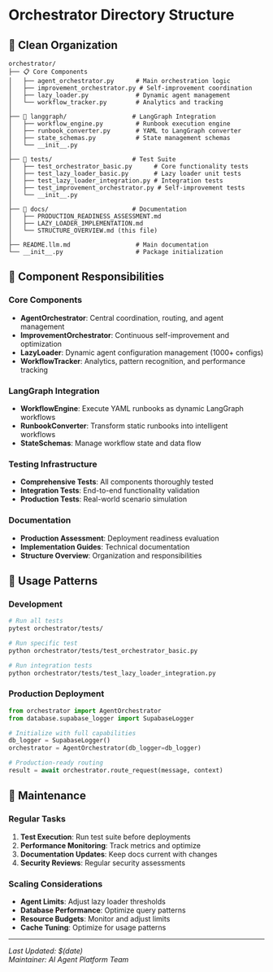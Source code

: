# Orchestrator Directory Structure

## 📁 **Clean Organization**

```
orchestrator/
├── 📋 Core Components
│   ├── agent_orchestrator.py      # Main orchestration logic
│   ├── improvement_orchestrator.py # Self-improvement coordination  
│   ├── lazy_loader.py             # Dynamic agent management
│   └── workflow_tracker.py        # Analytics and tracking
│
├── 📁 langgraph/                  # LangGraph Integration
│   ├── workflow_engine.py         # Runbook execution engine
│   ├── runbook_converter.py       # YAML to LangGraph converter
│   ├── state_schemas.py           # State management schemas
│   └── __init__.py
│
├── 📁 tests/                      # Test Suite
│   ├── test_orchestrator_basic.py      # Core functionality tests
│   ├── test_lazy_loader_basic.py       # Lazy loader unit tests
│   ├── test_lazy_loader_integration.py # Integration tests
│   ├── test_improvement_orchestrator.py # Self-improvement tests
│   └── __init__.py
│
├── 📁 docs/                       # Documentation
│   ├── PRODUCTION_READINESS_ASSESSMENT.md
│   ├── LAZY_LOADER_IMPLEMENTATION.md
│   └── STRUCTURE_OVERVIEW.md (this file)
│
├── README.llm.md                  # Main documentation
└── __init__.py                    # Package initialization
```

## 🎯 **Component Responsibilities**

### Core Components
- **AgentOrchestrator**: Central coordination, routing, and agent management
- **ImprovementOrchestrator**: Continuous self-improvement and optimization
- **LazyLoader**: Dynamic agent configuration management (1000+ configs)
- **WorkflowTracker**: Analytics, pattern recognition, and performance tracking

### LangGraph Integration
- **WorkflowEngine**: Execute YAML runbooks as dynamic LangGraph workflows
- **RunbookConverter**: Transform static runbooks into intelligent workflows
- **StateSchemas**: Manage workflow state and data flow

### Testing Infrastructure
- **Comprehensive Tests**: All components thoroughly tested
- **Integration Tests**: End-to-end functionality validation
- **Production Tests**: Real-world scenario simulation

### Documentation
- **Production Assessment**: Deployment readiness evaluation
- **Implementation Guides**: Technical documentation
- **Structure Overview**: Organization and responsibilities

## 🚀 **Usage Patterns**

### Development
```bash
# Run all tests
pytest orchestrator/tests/

# Run specific test
python orchestrator/tests/test_orchestrator_basic.py

# Run integration tests
python orchestrator/tests/test_lazy_loader_integration.py
```

### Production Deployment
```python
from orchestrator import AgentOrchestrator
from database.supabase_logger import SupabaseLogger

# Initialize with full capabilities
db_logger = SupabaseLogger()
orchestrator = AgentOrchestrator(db_logger=db_logger)

# Production-ready routing
result = await orchestrator.route_request(message, context)
```

## 🔧 **Maintenance**

### Regular Tasks
1. **Test Execution**: Run test suite before deployments
2. **Performance Monitoring**: Track metrics and optimize
3. **Documentation Updates**: Keep docs current with changes
4. **Security Reviews**: Regular security assessments

### Scaling Considerations
- **Agent Limits**: Adjust lazy loader thresholds
- **Database Performance**: Optimize query patterns
- **Resource Budgets**: Monitor and adjust limits
- **Cache Tuning**: Optimize for usage patterns

---

*Last Updated: $(date)*  
*Maintainer: AI Agent Platform Team* 